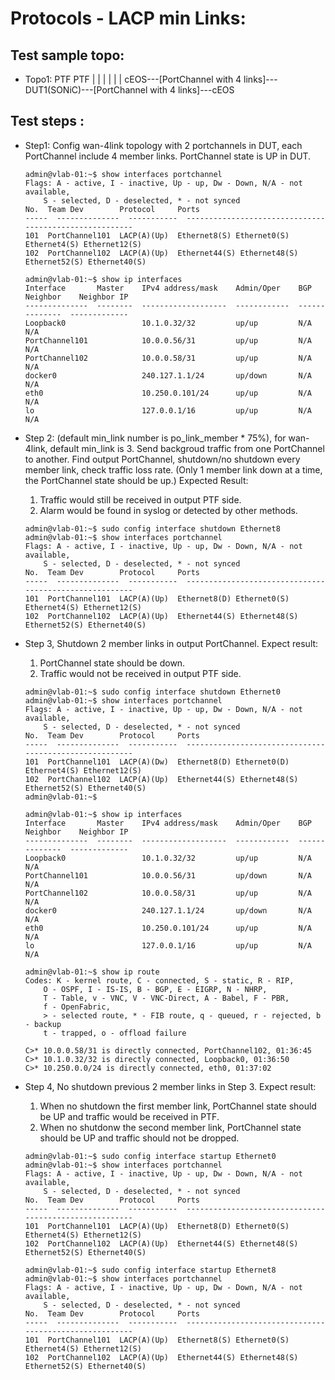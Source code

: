 # Protocols - LACP min Links:

## Test sample topo:

- Topo1:
                PTF                                        PTF
                 |                                          |
                 |                                          |
                 |                                          |
cEOS---[PortChannel with 4 links]---DUT1(SONiC)---[PortChannel with 4 links]---cEOS

## Test steps :
* Step1: Config wan-4link topology with 2 portchannels in DUT, each PortChannel include 4 member links.
        PortChannel state is UP in DUT.

    ```
    admin@vlab-01:~$ show interfaces portchannel
    Flags: A - active, I - inactive, Up - up, Dw - Down, N/A - not available,
        S - selected, D - deselected, * - not synced
    No.  Team Dev        Protocol     Ports
    -----  --------------  -----------  -------------------------------------------------------
    101  PortChannel101  LACP(A)(Up)  Ethernet8(S) Ethernet0(S) Ethernet4(S) Ethernet12(S)
    102  PortChannel102  LACP(A)(Up)  Ethernet44(S) Ethernet48(S) Ethernet52(S) Ethernet40(S)

    admin@vlab-01:~$ show ip interfaces
    Interface       Master    IPv4 address/mask    Admin/Oper    BGP Neighbor    Neighbor IP
    --------------  --------  -------------------  ------------  --------------  -------------
    Loopback0                 10.1.0.32/32         up/up         N/A             N/A
    PortChannel101            10.0.0.56/31         up/up         N/A             N/A
    PortChannel102            10.0.0.58/31         up/up         N/A             N/A
    docker0                   240.127.1.1/24       up/down       N/A             N/A
    eth0                      10.250.0.101/24      up/up         N/A             N/A
    lo                        127.0.0.1/16         up/up         N/A             N/A

    ```
* Step 2: (default min_link number is po_link_member * 75%), for wan-4link, default min_link is 3.
    Send backgroud traffic from one PortChannel to another.
    Find output PortChannel, shutdown/no shutdown every member link, check traffic loss rate.
    (Only 1 member link down at a time, the PortChannel state should be up.)
    Expected Result:
    1. Traffic would still be received in output PTF side.
    2. Alarm would be found in syslog or detected by other methods.

    ```
    admin@vlab-01:~$ sudo config interface shutdown Ethernet8
    admin@vlab-01:~$ show interfaces portchannel
    Flags: A - active, I - inactive, Up - up, Dw - Down, N/A - not available,
        S - selected, D - deselected, * - not synced
    No.  Team Dev        Protocol     Ports
    -----  --------------  -----------  -------------------------------------------------------
    101  PortChannel101  LACP(A)(Up)  Ethernet8(D) Ethernet0(S) Ethernet4(S) Ethernet12(S)
    102  PortChannel102  LACP(A)(Up)  Ethernet44(S) Ethernet48(S) Ethernet52(S) Ethernet40(S)

    ```
* Step 3, Shutdown 2 member links in output PortChannel.
    Expect result:
    1. PortChannel state should be down.
    2. Traffic would not be received in output PTF side.

    ```
    admin@vlab-01:~$ sudo config interface shutdown Ethernet0
    admin@vlab-01:~$ show interfaces portchannel
    Flags: A - active, I - inactive, Up - up, Dw - Down, N/A - not available,
        S - selected, D - deselected, * - not synced
    No.  Team Dev        Protocol     Ports
    -----  --------------  -----------  -------------------------------------------------------
    101  PortChannel101  LACP(A)(Dw)  Ethernet8(D) Ethernet0(D) Ethernet4(S) Ethernet12(S)
    102  PortChannel102  LACP(A)(Up)  Ethernet44(S) Ethernet48(S) Ethernet52(S) Ethernet40(S)
    admin@vlab-01:~$

    admin@vlab-01:~$ show ip interfaces
    Interface       Master    IPv4 address/mask    Admin/Oper    BGP Neighbor    Neighbor IP
    --------------  --------  -------------------  ------------  --------------  -------------
    Loopback0                 10.1.0.32/32         up/up         N/A             N/A
    PortChannel101            10.0.0.56/31         up/down       N/A             N/A
    PortChannel102            10.0.0.58/31         up/up         N/A             N/A
    docker0                   240.127.1.1/24       up/down       N/A             N/A
    eth0                      10.250.0.101/24      up/up         N/A             N/A
    lo                        127.0.0.1/16         up/up         N/A             N/A

    admin@vlab-01:~$ show ip route
    Codes: K - kernel route, C - connected, S - static, R - RIP,
        O - OSPF, I - IS-IS, B - BGP, E - EIGRP, N - NHRP,
        T - Table, v - VNC, V - VNC-Direct, A - Babel, F - PBR,
        f - OpenFabric,
        > - selected route, * - FIB route, q - queued, r - rejected, b - backup
        t - trapped, o - offload failure

    C>* 10.0.0.58/31 is directly connected, PortChannel102, 01:36:45
    C>* 10.1.0.32/32 is directly connected, Loopback0, 01:36:50
    C>* 10.250.0.0/24 is directly connected, eth0, 01:37:02

    ```
* Step 4, No shutdown previous 2 member links in Step 3.
    Expect result:
    1. When no shutdown the first member link, PortChannel state should be UP and traffic would be received in PTF.
    2. When no shutdonw the second member link, PortChannel state should be UP and traffic should not be dropped.

    ```
    admin@vlab-01:~$ sudo config interface startup Ethernet0
    admin@vlab-01:~$ show interfaces portchannel
    Flags: A - active, I - inactive, Up - up, Dw - Down, N/A - not available,
        S - selected, D - deselected, * - not synced
    No.  Team Dev        Protocol     Ports
    -----  --------------  -----------  -------------------------------------------------------
    101  PortChannel101  LACP(A)(Up)  Ethernet8(D) Ethernet0(S) Ethernet4(S) Ethernet12(S)
    102  PortChannel102  LACP(A)(Up)  Ethernet44(S) Ethernet48(S) Ethernet52(S) Ethernet40(S)

    admin@vlab-01:~$ sudo config interface startup Ethernet8
    admin@vlab-01:~$ show interfaces portchannel
    Flags: A - active, I - inactive, Up - up, Dw - Down, N/A - not available,
        S - selected, D - deselected, * - not synced
    No.  Team Dev        Protocol     Ports
    -----  --------------  -----------  -------------------------------------------------------
    101  PortChannel101  LACP(A)(Up)  Ethernet8(S) Ethernet0(S) Ethernet4(S) Ethernet12(S)
    102  PortChannel102  LACP(A)(Up)  Ethernet44(S) Ethernet48(S) Ethernet52(S) Ethernet40(S)

    ```
